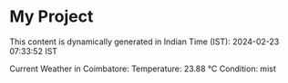 # My Project

This content is dynamically generated in Indian Time (IST): 2024-02-23 07:33:52 IST


Current Weather in Coimbatore:
Temperature: 23.88 °C
Condition: mist
